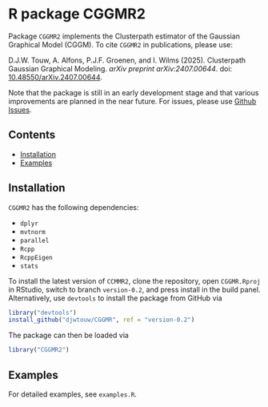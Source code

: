 # R package CGGMR2

Package `CGGMR2` implements the Clusterpath estimator of the Gaussian Graphical Model (CGGM). To cite `CGGMR2` in publications, please use:

D.J.W. Touw, A. Alfons, P.J.F. Groenen, and I. Wilms (2025). Clusterpath Gaussian Graphical Modeling. _arXiv preprint arXiv:2407.00644_. doi: [10.48550/arXiv.2407.00644](https://doi.org/10.48550/arXiv.2407.00644).

Note that the package is still in an early development stage and that various improvements are planned in the near future. For issues, please use [Github Issues](https://github.com/djwtouw/CGGMR/issues).

## Contents
- [Installation](#installation)
- [Examples](#examples)

## Installation
`CGGMR2` has the following dependencies:
- `dplyr`
- `mvtnorm`
- `parallel`
- `Rcpp`
- `RcppEigen`
- `stats`

To install the latest version of `CCMMR2`, clone the repository, open `CGGMR.Rproj` in RStudio, switch to branch `version-0.2`, and press install in the build panel. Alternatively, use `devtools` to install the package from GitHub via
```R
library("devtools")
install_github("djwtouw/CGGMR", ref = "version-0.2")
```
The package can then be loaded via
```R
library("CGGMR2")
```

## Examples
For detailed examples, see `examples.R`.
